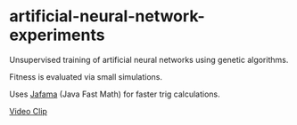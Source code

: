 # artificial-neural-network-experiments

Unsupervised training of artificial neural networks using genetic algorithms.

Fitness is evaluated via small simulations.


Uses [Jafama](https://github.com/jeffhain/jafama) (Java Fast Math) for faster trig calculations.


<a href="http://bit.ly/2x0RUB6" target="_blank">Video Clip</a>
